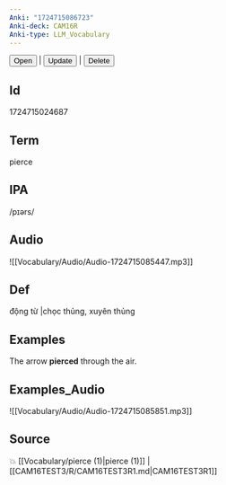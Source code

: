 ```yaml
---
Anki: "1724715086723"
Anki-deck: CAM16R
Anki-type: LLM_Vocabulary
---
```

<button class="anki-btn-open">Open</button> | <button class="anki-btn-update">Update</button> | <button class="anki-btn-delete">Delete</button>

## Id
1724715024687
## Term
pierce
## IPA
 /pɪərs/
## Audio
 ![[Vocabulary/Audio/Audio-1724715085447.mp3]]

## Def
 động từ |chọc thủng, xuyên thủng 
## Examples
The arrow **pierced** through the air.

## Examples_Audio
![[Vocabulary/Audio/Audio-1724715085851.mp3]]
## Source
💥 [[Vocabulary/pierce (1)|pierce (1)]] |  [[CAM16TEST3/R/CAM16TEST3R1.md|CAM16TEST3R1]]